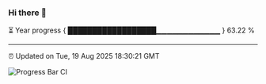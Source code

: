 ### Hi there 👋

⏳ Year progress { ██████████████████▁▁▁▁▁▁▁▁▁▁▁▁ } 63.22 %

---

⏰ Updated on Tue, 19 Aug 2025 18:30:21 GMT

![Progress Bar CI](https://github.com/liununu/liununu/workflows/Progress%20Bar%20CI/badge.svg)
